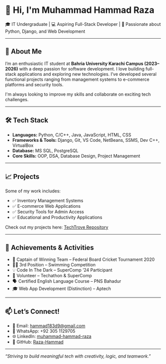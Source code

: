 # 👋 Hi, I'm Muhammad Hammad Raza

🎓 IT Undergraduate | 💻 Aspiring Full-Stack Developer | 🧠 Passionate about Python, Django, and Web Development

---

## 🚀 About Me

I’m an enthusiastic IT student at **Bahria University Karachi Campus (2023–2026)** with a deep passion for software development. I love building full-stack applications and exploring new technologies. I’ve developed several functional projects ranging from management systems to e-commerce platforms and security tools.

I'm always looking to improve my skills and collaborate on exciting tech challenges.

---

## 🛠️ Tech Stack

- **Languages:** Python, C/C++, Java, JavaScript, HTML, CSS  
- **Frameworks & Tools:** Django, Git, VS Code, NetBeans, SSMS, Dev C++, VirtualBox  
- **Database:** MS SQL, PostgreSQL  
- **Core Skills:** OOP, DSA, Database Design, Project Management  

---

## 📈 Projects

Some of my work includes:
- ✅ Inventory Management Systems  
- ✅ E-commerce Web Applications  
- ✅ Security Tools for Admin Access  
- ✅ Educational and Productivity Applications

Check out my projects here: [TechTrove Repository](https://github.com/Raza-Hammad/TechTrove)

---

## 🏅 Achievements & Activities

- 🏏 Captain of Winning Team – Federal Board Cricket Tournament 2020  
- 🏊‍♂️ 3rd Position – Swimming Competition  
- 💡 Code In The Dark – SuperComp ’24 Participant  
- 🔧 Volunteer – Techathon & SuperComp  
- 🗣️ Certified English Language Course – PNS Bahadur  
- 🎓 Web App Development (Distinction) – Aptech

---

## 📫 Let’s Connect!

- 📧 Email: hammad183d9@gmail.com  
- 📱 WhatsApp: +92 305 1129705  
- 🌐 LinkedIn: [muhammad-hammad-raza](https://www.linkedin.com/in/muhammad-hammad-raza-7000662b4/)  
- 🐙 GitHub: [Raza-Hammad](https://github.com/Raza-Hammad)

---

*“Striving to build meaningful tech with creativity, logic, and teamwork.”*
